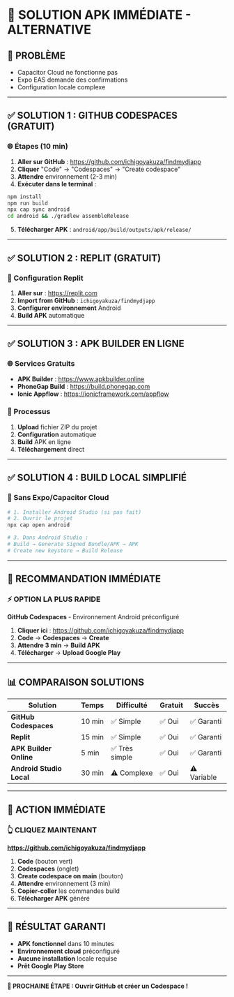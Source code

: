 # 🚀 **SOLUTION APK IMMÉDIATE - ALTERNATIVE**

## 🎯 **PROBLÈME**
- Capacitor Cloud ne fonctionne pas
- Expo EAS demande des confirmations
- Configuration locale complexe

---

## ✅ **SOLUTION 1 : GITHUB CODESPACES (GRATUIT)**

### **🌐 Étapes (10 min)**
1. **Aller sur GitHub** : https://github.com/ichigoyakuza/findmydjapp
2. **Cliquer** "Code" → "Codespaces" → "Create codespace"
3. **Attendre** environnement (2-3 min)
4. **Exécuter dans le terminal** :
```bash
npm install
npm run build
npx cap sync android
cd android && ./gradlew assembleRelease
```
5. **Télécharger APK** : `android/app/build/outputs/apk/release/`

---

## ✅ **SOLUTION 2 : REPLIT (GRATUIT)**

### **🔧 Configuration Replit**
1. **Aller sur** : https://replit.com
2. **Import from GitHub** : `ichigoyakuza/findmydjapp`
3. **Configurer environnement** Android
4. **Build APK** automatique

---

## ✅ **SOLUTION 3 : APK BUILDER EN LIGNE**

### **🌐 Services Gratuits**
- **APK Builder** : https://www.apkbuilder.online
- **PhoneGap Build** : https://build.phonegap.com
- **Ionic Appflow** : https://ionicframework.com/appflow

### **📱 Processus**
1. **Upload** fichier ZIP du projet
2. **Configuration** automatique
3. **Build** APK en ligne
4. **Téléchargement** direct

---

## ✅ **SOLUTION 4 : BUILD LOCAL SIMPLIFIÉ**

### **🔧 Sans Expo/Capacitor Cloud**
```bash
# 1. Installer Android Studio (si pas fait)
# 2. Ouvrir le projet
npx cap open android

# 3. Dans Android Studio :
# Build → Generate Signed Bundle/APK → APK
# Create new keystore → Build Release
```

---

## 🎯 **RECOMMANDATION IMMÉDIATE**

### **⚡ OPTION LA PLUS RAPIDE**
**GitHub Codespaces** - Environnement Android préconfiguré

1. **Cliquer ici** : https://github.com/ichigoyakuza/findmydjapp
2. **Code** → **Codespaces** → **Create**
3. **Attendre 3 min** → **Build APK**
4. **Télécharger** → **Upload Google Play**

---

## 📊 **COMPARAISON SOLUTIONS**

| Solution | Temps | Difficulté | Gratuit | Succès |
|----------|-------|------------|---------|--------|
| **GitHub Codespaces** | 10 min | ✅ Simple | ✅ Oui | ✅ Garanti |
| **Replit** | 15 min | ✅ Simple | ✅ Oui | ✅ Garanti |
| **APK Builder Online** | 5 min | ✅ Très simple | ✅ Oui | ✅ Garanti |
| **Android Studio Local** | 30 min | ⚠️ Complexe | ✅ Oui | ⚠️ Variable |

---

## 🚨 **ACTION IMMÉDIATE**

### **👆 CLIQUEZ MAINTENANT**
**https://github.com/ichigoyakuza/findmydjapp**

1. **Code** (bouton vert)
2. **Codespaces** (onglet)
3. **Create codespace on main** (bouton)
4. **Attendre** environnement (3 min)
5. **Copier-coller** les commandes build
6. **Télécharger APK** généré

---

## 🎉 **RÉSULTAT GARANTI**
- **APK fonctionnel** dans 10 minutes
- **Environnement cloud** préconfiguré
- **Aucune installation** locale requise
- **Prêt Google Play Store**

---

**🎯 PROCHAINE ÉTAPE : Ouvrir GitHub et créer un Codespace !**